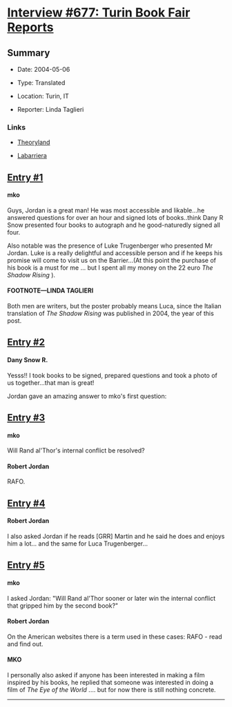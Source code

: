 # [Interview #677: Turin Book Fair Reports](https://www.theoryland.com/intvmain.php?i=677)

## Summary

- Date: 2004-05-06

- Type: Translated

- Location: Turin, IT

- Reporter: Linda Taglieri

### Links

- [Theoryland](http://www.theoryland.com/vbulletin/showthread.php?p=172103#poststop)

- [Labarriera](http://www.labarriera.net/forum/index.php?showtopic=2023&view=findpost&p=49477)


## [Entry #1](https://www.theoryland.com/intvmain.php?i=677#1)

#### mko

Guys, Jordan is a great man! He was most accessible and likable...he answered questions for over an hour and signed lots of books..think Dany R Snow presented four books to autograph and he good-naturedly signed all four.

Also notable was the presence of Luke Trugenberger who presented Mr Jordan. Luke is a really delightful and accessible person and if he keeps his promise will come to visit us on the Barrier...(At this point the purchase of his book is a must for me ... but I spent all my money on the 22 euro
*The Shadow Rising*
).

#### FOOTNOTE—LINDA TAGLIERI

Both men are writers, but the poster probably means Luca, since the Italian translation of
*The Shadow Rising*
was published in 2004, the year of this post.

## [Entry #2](https://www.theoryland.com/intvmain.php?i=677#2)

#### Dany Snow R.

Yesss!! I took books to be signed, prepared questions and took a photo of us together...that man is great!

Jordan gave an amazing answer to mko's first question:

## [Entry #3](https://www.theoryland.com/intvmain.php?i=677#3)

#### mko

Will Rand al'Thor's internal conflict be resolved?

#### Robert Jordan

RAFO.

## [Entry #4](https://www.theoryland.com/intvmain.php?i=677#4)

#### Robert Jordan

I also asked Jordan if he reads [GRR] Martin and he said he does and enjoys him a lot... and the same for Luca Trugenberger...

## [Entry #5](https://www.theoryland.com/intvmain.php?i=677#5)

#### mko

I asked Jordan: "Will Rand al'Thor sooner or later win the internal conflict that gripped him by the second book?"

#### Robert Jordan

On the American websites there is a term used in these cases: RAFO - read and find out.

#### MKO

I personally also asked if anyone has been interested in making a film inspired by his books, he replied that someone was interested in doing a film of
*The Eye of the World*
.... but for now there is still nothing concrete.


---

